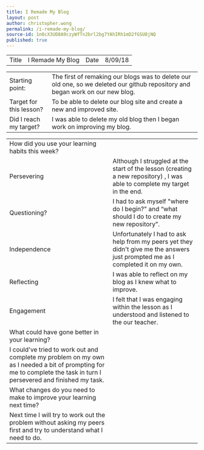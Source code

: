 ```yaml
---
title: I Remade My Blog
layout: post
author: christopher.wong
permalink: /i-remade-my-blog/
source-id: 1n0cX3UD8A9czyWfTn2brl2bg7YAhIRh1mD2fGSU8jNQ
published: true
---
```

<table>
  <tr>
    <td>Title</td>
    <td>I Remade My Blog</td>
    <td>Date</td>
    <td>8/09/18</td>
  </tr>
</table>


<table>
  <tr>
    <td>Starting point:</td>
    <td>The first of remaking our blogs was to delete our old one, so we deleted our github repository and began work on our new blog.</td>
  </tr>
  <tr>
    <td>Target for this lesson?</td>
    <td>To be able to delete our blog site and create a new and improved site.</td>
  </tr>
  <tr>
    <td>Did I reach my target? </td>
    <td>I was able to delete my old blog then I began work  on improving my blog.</td>
  </tr>
</table>


<table>
  <tr>
    <td>How did you use your learning habits this week?</td>
    <td></td>
  </tr>
  <tr>
    <td>Persevering</td>
    <td>Although I struggled at the start of the lesson (creating a new repository) , I was able to complete my target in the end.</td>
  </tr>
  <tr>
    <td>Questioning?</td>
    <td>I had to ask myself "where do I begin?" and “what should I do to create my new repository”.</td>
  </tr>
  <tr>
    <td>Independence</td>
    <td>Unfortunately I had to ask help from my peers yet they didn't give me the answers just prompted me as I completed it on my own.</td>
  </tr>
  <tr>
    <td>Reflecting</td>
    <td>I was able to reflect on my blog as I knew what to improve. </td>
  </tr>
  <tr>
    <td>Engagement</td>
    <td>I felt that I was engaging within the lesson as I understood and listened to the our teacher.</td>
  </tr>
  <tr>
    <td>What could have gone better in your learning?</td>
    <td></td>
  </tr>
  <tr>
    <td>I could've tried to work out and complete my problem on my own as I needed a bit of prompting for me to complete the task in turn I persevered and finished my task.</td>
    <td></td>
  </tr>
  <tr>
    <td>What changes do you need to make to improve your learning next time?</td>
    <td></td>
  </tr>
  <tr>
    <td>Next time I will try to work out the problem without asking my peers first and try to understand what I need to do.</td>
    <td></td>
  </tr>
</table>


